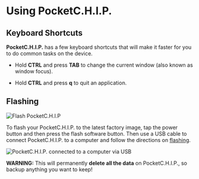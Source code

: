 # Using PocketC.H.I.P.

## Keyboard Shortcuts

**PocketC.H.I.P.** has a few keyboard shortcuts that will make it faster for you to do common tasks on the device.

* Hold **CTRL** and press **TAB** to change the current window (also known as window focus). 

* Hold **CTRL** and press **q** to quit an application.

## Flashing


![Flash PocketC.H.I.P](images/power-menu.jpg)

To flash your PocketC.H.I.P. to the latest factory image, tap the power button and then press the flash software button. Then use a USB cable to connect PocketC.H.I.P. to a computer and follow the directions on [flashing](http://pcflash.getchip.com). 

![PocketC.H.I.P. connected to a computer via USB](images/laptop-and-pocketchip.jpg)

**WARNING:**  This will permanently **delete all the data** on PocketC.H.I.P., so backup anything you want to keep!
